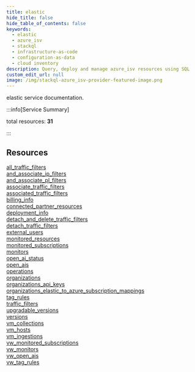 ```yaml
---
title: elastic
hide_title: false
hide_table_of_contents: false
keywords:
  - elastic
  - azure_isv
  - stackql
  - infrastructure-as-code
  - configuration-as-data
  - cloud inventory
description: Query, deploy and manage azure_isv resources using SQL
custom_edit_url: null
image: /img/stackql-azure_isv-provider-featured-image.png
---
```


elastic service documentation.

:::info[Service Summary]

total resources: __31__  

:::

## Resources
<div class="row">
<div class="providerDocColumn">
<a href="/services/elastic/all_traffic_filters/">all_traffic_filters</a><br />
<a href="/services/elastic/and_associate_ip_filters/">and_associate_ip_filters</a><br />
<a href="/services/elastic/and_associate_pl_filters/">and_associate_pl_filters</a><br />
<a href="/services/elastic/associate_traffic_filters/">associate_traffic_filters</a><br />
<a href="/services/elastic/associated_traffic_filters/">associated_traffic_filters</a><br />
<a href="/services/elastic/billing_info/">billing_info</a><br />
<a href="/services/elastic/connected_partner_resources/">connected_partner_resources</a><br />
<a href="/services/elastic/deployment_info/">deployment_info</a><br />
<a href="/services/elastic/detach_and_delete_traffic_filters/">detach_and_delete_traffic_filters</a><br />
<a href="/services/elastic/detach_traffic_filters/">detach_traffic_filters</a><br />
<a href="/services/elastic/external_users/">external_users</a><br />
<a href="/services/elastic/monitored_resources/">monitored_resources</a><br />
<a href="/services/elastic/monitored_subscriptions/">monitored_subscriptions</a><br />
<a href="/services/elastic/monitors/">monitors</a><br />
<a href="/services/elastic/open_ai_status/">open_ai_status</a><br />
<a href="/services/elastic/open_ais/">open_ais</a>
</div>
<div class="providerDocColumn">
<a href="/services/elastic/operations/">operations</a><br />
<a href="/services/elastic/organizations/">organizations</a><br />
<a href="/services/elastic/organizations_api_keys/">organizations_api_keys</a><br />
<a href="/services/elastic/organizations_elastic_to_azure_subscription_mappings/">organizations_elastic_to_azure_subscription_mappings</a><br />
<a href="/services/elastic/tag_rules/">tag_rules</a><br />
<a href="/services/elastic/traffic_filters/">traffic_filters</a><br />
<a href="/services/elastic/upgradable_versions/">upgradable_versions</a><br />
<a href="/services/elastic/versions/">versions</a><br />
<a href="/services/elastic/vm_collections/">vm_collections</a><br />
<a href="/services/elastic/vm_hosts/">vm_hosts</a><br />
<a href="/services/elastic/vm_ingestions/">vm_ingestions</a><br />
<a href="/services/elastic/vw_monitored_subscriptions/">vw_monitored_subscriptions</a><br />
<a href="/services/elastic/vw_monitors/">vw_monitors</a><br />
<a href="/services/elastic/vw_open_ais/">vw_open_ais</a><br />
<a href="/services/elastic/vw_tag_rules/">vw_tag_rules</a>
</div>
</div>
